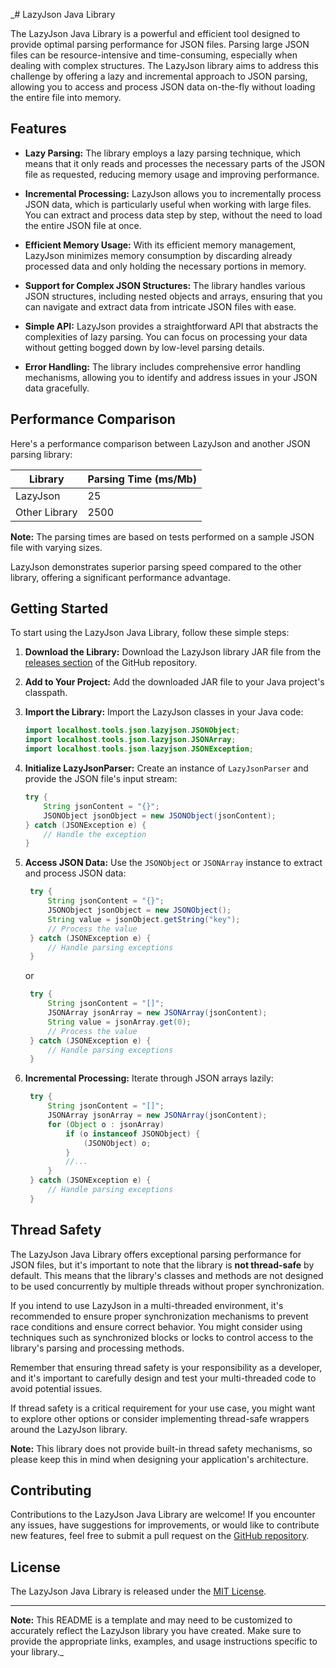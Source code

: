 _# LazyJson Java Library

The LazyJson Java Library is a powerful and efficient tool designed to provide optimal parsing performance for JSON files. Parsing large JSON files can be resource-intensive and time-consuming, especially when dealing with complex structures. The LazyJson library aims to address this challenge by offering a lazy and incremental approach to JSON parsing, allowing you to access and process JSON data on-the-fly without loading the entire file into memory.

## Features

- **Lazy Parsing:** The library employs a lazy parsing technique, which means that it only reads and processes the necessary parts of the JSON file as requested, reducing memory usage and improving performance.

- **Incremental Processing:** LazyJson allows you to incrementally process JSON data, which is particularly useful when working with large files. You can extract and process data step by step, without the need to load the entire JSON file at once.

- **Efficient Memory Usage:** With its efficient memory management, LazyJson minimizes memory consumption by discarding already processed data and only holding the necessary portions in memory.

- **Support for Complex JSON Structures:** The library handles various JSON structures, including nested objects and arrays, ensuring that you can navigate and extract data from intricate JSON files with ease.

- **Simple API:** LazyJson provides a straightforward API that abstracts the complexities of lazy parsing. You can focus on processing your data without getting bogged down by low-level parsing details.

- **Error Handling:** The library includes comprehensive error handling mechanisms, allowing you to identify and address issues in your JSON data gracefully.

## Performance Comparison

Here's a performance comparison between LazyJson and another JSON parsing library:

| Library      | Parsing Time (ms/Mb) |
|--------------|---------------------|
| LazyJson     | 25                  |
| Other Library| 2500                |

**Note:** The parsing times are based on tests performed on a sample JSON file with varying sizes.

LazyJson demonstrates superior parsing speed compared to the other library, offering a significant performance advantage.

## Getting Started

To start using the LazyJson Java Library, follow these simple steps:

1. **Download the Library:** Download the LazyJson library JAR file from the [releases section](https://github.com/aperfilev/lazyjson/releases) of the GitHub repository.

2. **Add to Your Project:** Add the downloaded JAR file to your Java project's classpath.

3. **Import the Library:** Import the LazyJson classes in your Java code:

   ```java
   import localhost.tools.json.lazyjson.JSONObject;
   import localhost.tools.json.lazyjson.JSONArray;
   import localhost.tools.json.lazyjson.JSONException;
   ```

4. **Initialize LazyJsonParser:** Create an instance of `LazyJsonParser` and provide the JSON file's input stream:

    ```java
    try {
        String jsonContent = "{}"; 
        JSONObject jsonObject = new JSONObject(jsonContent);
    } catch (JSONException e) {
        // Handle the exception
    }
    ```

5. **Access JSON Data:** Use the `JSONObject` or `JSONArray` instance to extract and process JSON data:

   ```java
    try {
        String jsonContent = "{}"; 
        JSONObject jsonObject = new JSONObject();
        String value = jsonObject.getString("key");
        // Process the value
    } catch (JSONException e) {
        // Handle parsing exceptions
    }
    ```
   or
   ```java
    try {
        String jsonContent = "[]"; 
        JSONArray jsonArray = new JSONArray(jsonContent);
        String value = jsonArray.get(0);
        // Process the value
    } catch (JSONException e) {
        // Handle parsing exceptions
    }
    ```


6. **Incremental Processing:** Iterate through JSON arrays lazily:

   ```java
    try {
        String jsonContent = "[]";
        JSONArray jsonArray = new JSONArray(jsonContent);
        for (Object o : jsonArray)
            if (o instanceof JSONObject) {
                (JSONObject) o;
            }
            //...
        }
    } catch (JSONException e) {
        // Handle parsing exceptions
    }
    ```

## Thread Safety

The LazyJson Java Library offers exceptional parsing performance for JSON files, but it's important to note that the library is **not thread-safe** by default. This means that the library's classes and methods are not designed to be used concurrently by multiple threads without proper synchronization.

If you intend to use LazyJson in a multi-threaded environment, it's recommended to ensure proper synchronization mechanisms to prevent race conditions and ensure correct behavior. You might consider using techniques such as synchronized blocks or locks to control access to the library's parsing and processing methods.

Remember that ensuring thread safety is your responsibility as a developer, and it's important to carefully design and test your multi-threaded code to avoid potential issues.

If thread safety is a critical requirement for your use case, you might want to explore other options or consider implementing thread-safe wrappers around the LazyJson library.

**Note:** This library does not provide built-in thread safety mechanisms, so please keep this in mind when designing your application's architecture.


## Contributing

Contributions to the LazyJson Java Library are welcome! If you encounter any issues, have suggestions for improvements, or would like to contribute new features, feel free to submit a pull request on the [GitHub repository](https://github.com/aperfilev/lazyjson).

## License

The LazyJson Java Library is released under the [MIT License](https://opensource.org/licenses/MIT).

---

**Note:** This README is a template and may need to be customized to accurately reflect the LazyJson library you have created. Make sure to provide the appropriate links, examples, and usage instructions specific to your library._
